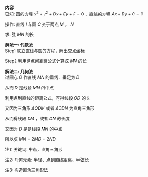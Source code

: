 **内容**  
已知: 圆的方程 $x^2+y^2+Dx+Ey+F=0$ ，直线的方程 $Ax+By+C=0$  
  
操作: 直线 $l$ 与圆 $C$ 交于两点 $M$ ， $N$  
  
求: 弦 $MN$ 的长  
  
**解法一: 代数法**  
Step1 联立直线与圆的方程，解出交点坐标  
  
Step2 利用两点间距离公式计算弦 $MN$ 的长  
  
**解法二: 几何法**  
过圆心 $O$ 作直线 $MN$ 的垂线，垂足为 $D$  
  
从而 $D$ 是线段 $MN$ 的中点  
  
利用点到直线的距离公式，可得线段 $OD$ 的长  
  
又因为三角形 $\Delta ODM$ 或者 $\Delta ODN$ 为直角三角形  
  
从而得线段 $DM$ ，或者 $DN$ 的长度  
  
又因为 $D$ 是是线段 $MN$ 的中点  
  
所以弦 $MN=2MD=2ND$  
  
注1: 关键词: 中点，直角三角形  
  
注2: 几何元素: 半径、点到直线距离、半弦长  
  
注3: 构造直角三角形法  
